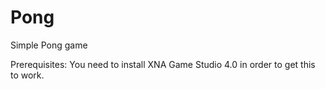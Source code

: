 Pong
====

Simple Pong game

Prerequisites:
You need to install XNA Game Studio 4.0 in order to get this to work.

